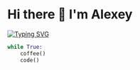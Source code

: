 # Hi there 👋 I'm Alexey
[![Typing SVG](https://readme-typing-svg.herokuapp.com?color=%2336BCF7&lines=Python+Backend+Developer&repeat=False)](https://git.io/typing-svg)
```python
while True:
    coffee()
    code()
```
